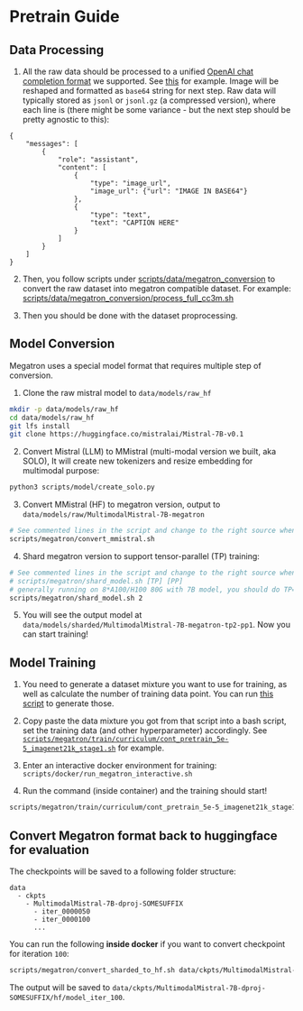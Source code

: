 # Pretrain Guide

## Data Processing

1. All the raw data should be processed to a unified [OpenAI chat completion format](https://platform.openai.com/docs/api-reference/chat) we supported. See [this](scripts/data/cc3m/process_llava_cc3m.py) for example.
Image will be reshaped and formatted as `base64` string for next step. Raw data will typically stored as `jsonl` or `jsonl.gz` (a compressed version), where each line is (there might be some variance - but the next step should be pretty agnostic to this):

```
{
    "messages": [
        {
            "role": "assistant",
            "content": [
                {
                    "type": "image_url",
                    "image_url": {"url": "IMAGE IN BASE64"}
                },
                {
                    "type": "text",
                    "text": "CAPTION HERE"
                }
            ]
        }
    ]
}
```

2. Then, you follow scripts under [scripts/data/megatron_conversion](scripts/data/megatron_conversion) to convert the raw dataset into megatron compatible dataset. For example: [scripts/data/megatron_conversion/process_full_cc3m.sh](scripts/data/megatron_conversion/process_full_cc3m.sh)

3. Then you should be done with the dataset proprocessing.


## Model Conversion

Megatron uses a special model format that requires multiple step of conversion.

1. Clone the raw mistral model to `data/models/raw_hf`

```bash
mkdir -p data/models/raw_hf
cd data/models/raw_hf
git lfs install
git clone https://huggingface.co/mistralai/Mistral-7B-v0.1
```

2. Convert Mistral (LLM) to MMistral (multi-modal version we built, aka SOLO), It will create new tokenizers and resize embedding for multimodal purpose:
```bash
python3 scripts/model/create_solo.py
```


3. Convert MMistral (HF) to megatron version, output to `data/models/raw/MultimodalMistral-7B-megatron`
```bash
# See commented lines in the script and change to the right source when necessary
scripts/megatron/convert_mmistral.sh
```

4. Shard megatron version to support tensor-parallel (TP) training:
```bash
# See commented lines in the script and change to the right source when necessary
# scripts/megatron/shard_model.sh [TP] [PP]
# generally running on 8*A100/H100 80G with 7B model, you should do TP=2:
scripts/megatron/shard_model.sh 2
```

5. You will see the output model at `data/models/sharded/MultimodalMistral-7B-megatron-tp2-pp1`. Now you can start training!

## Model Training

1. You need to generate a dataset mixture you want to use for training, as well as calculate the number of training data point. 
You can run [this script](scripts/notebook/analyze_tokens.ipynb) to generate those.

2. Copy paste the data mixture you got from that script into a bash script, set the training data (and other hyperparameter) accordingly. See [`scripts/megatron/train/curriculum/cont_pretrain_5e-5_imagenet21k_stage1.sh`](scripts/megatron/train/curriculum/cont_pretrain_5e-5_imagenet21k_stage1.sh) for example.

3. Enter an interactive docker environment for training: `scripts/docker/run_megatron_interactive.sh`

4. Run the command (inside container) and the training should start!

```bash
scripts/megatron/train/curriculum/cont_pretrain_5e-5_imagenet21k_stage1.sh
```

## Convert Megatron format back to huggingface for evaluation

The checkpoints will be saved to a following folder structure:

```
data
  - ckpts
    - MultimodalMistral-7B-dproj-SOMESUFFIX
      - iter_0000050
      - iter_0000100
      ...
```

You can run the following **inside docker** if you want to convert checkpoint for iteration `100`:

```bash
scripts/megatron/convert_sharded_to_hf.sh data/ckpts/MultimodalMistral-7B-dproj-SOMESUFFIX 100
```

The output will be saved to `data/ckpts/MultimodalMistral-7B-dproj-SOMESUFFIX/hf/model_iter_100`.
